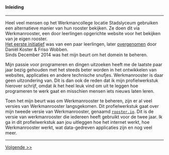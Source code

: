 #### Inleiding
---
Heel veel mensen op het Werkmancollege locatie Stadslyceum gebruiken een alternatieve manier van hun rooster bekijken. Ze doen dit via Werkmanrooster, een door leerlingen opgerichte website voor het bekijken van je eigen rooster.  
[Het eerste initiatief](http://web.archive.org/web/20101216064457/http://werkmanrooster.nl/) was van een paar leerlingen, later [overgenomen](http://web.archive.org/web/20140103031959/http://werkmanrooster.nl/) door Daniël Koster & Friso Wobben.  
Sinds December 2014 was het mijn beurt om het domein te beheren.

Mijn passie voor programeren en dingen uitzoeken heeft me de laatste paar jaar bezig gehouden met het steeds beter worden in het ontwikkelen van websites, applicaties en andere technische snufjes. Werkmanrooster is daar geen uitzondering van. Dit is dan ook de reden dat ik mijn profielwerkstuk hierover schrijf, omdat ik het heel leuk vind om uit te leggen hoe programeren te werk gaat en misschien mensen iets nieuws laten leren.
  
Toen het mijn beurt was om Werkmanrooster te beheren, zijn er al veel versies van Werkmanrooster langsgekomen. Dit profielwerkstuk gaat over mijn tweede versie van Werkmanrooster, genaamd [`rooster.io`](http://git.werkmanrooster.nl/werkmanrooster/rooster-io). Dit is de versie van werkmanrooster die iedereen heeft gebruikt voor de twee jaar. Ik ga in dit profielwerkstuk aan jou uitleggen hoe het internet werkt, hoe Werkmanrooster werkt, wat data-gedreven applicaties zijn en nog veel meer.

---
[Volgende >>](/moeilijkheidsgraad)
